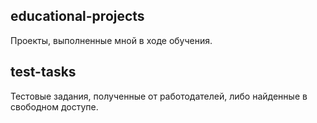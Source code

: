 ## educational-projects 
Проекты, выполненные мной в ходе обучения.
## test-tasks
Тестовые задания, полученные от работодателей, либо найденные в свободном доступе.
